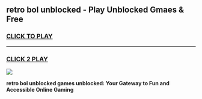
## retro bol unblocked - Play Unblocked Gmaes & Free
<h3>
<a href="https://news.freeplayer.one?title=retro_bol_unblocked&ref=23F">CLICK TO PLAY</a></h3>
<hr>

<h3>
<a href="https://news.freeplayer.one?title=retro_bol_unblocked&ref=23F">CLICK 2 PLAY</a>
  
</h3>

<a href="https://news.freeplayer.one?title=retro_bol_unblocked&ref=23F/"><img src="https://clearcache.store/games.png"></a>


**retro bol unblocked games unblocked: Your Gateway to Fun and Accessible Online Gaming**
